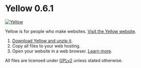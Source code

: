Yellow 0.6.1
============
[![Yellow](https://raw.githubusercontent.com/wiki/datenstrom/yellow/images/yellow.jpg)](http://datenstrom.se/yellow)

Yellow is for people who make websites. [Visit the Yellow website](http://datenstrom.se/yellow).

1. [Download Yellow and unzip it](https://github.com/datenstrom/yellow/archive/master.zip).  
2. Copy all files to your web hosting.  
3. Open your website in a web browser. [Learn more](https://github.com/datenstrom/yellow/wiki).

All files are licensed under [GPLv2](http://opensource.org/licenses/GPL-2.0) unless stated otherwise.
